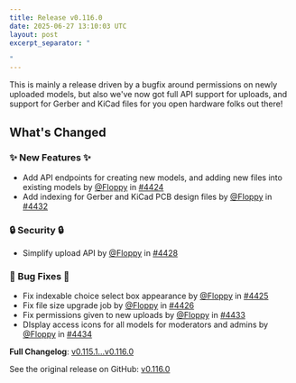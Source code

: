 ```yaml
---
title: Release v0.116.0
date: 2025-06-27 13:10:03 UTC
layout: post
excerpt_separator: "

"
---
```

This is mainly a release driven by a bugfix around permissions on newly uploaded models, but also we've now got full API support for uploads, and support for Gerber and KiCad files for you open hardware folks out there!

## What's Changed
### ✨ New Features ✨
* Add API endpoints for creating new models, and adding new files into existing models by [@Floppy](https://github.com/Floppy) in [#4424](https://github.com/manyfold3d/manyfold/pull/4424)
* Add indexing for Gerber and KiCad PCB design files by [@Floppy](https://github.com/Floppy) in [#4432](https://github.com/manyfold3d/manyfold/pull/4432)
### 🔒 Security 🔒
* Simplify upload API by [@Floppy](https://github.com/Floppy) in [#4428](https://github.com/manyfold3d/manyfold/pull/4428)
### 🐛 Bug Fixes 🐛
* Fix indexable choice select box appearance by [@Floppy](https://github.com/Floppy) in [#4425](https://github.com/manyfold3d/manyfold/pull/4425)
* Fix file size upgrade job by [@Floppy](https://github.com/Floppy) in [#4426](https://github.com/manyfold3d/manyfold/pull/4426)
* Fix permissions given to new uploads by [@Floppy](https://github.com/Floppy) in [#4433](https://github.com/manyfold3d/manyfold/pull/4433)
* DIsplay access icons for all models for moderators and admins by [@Floppy](https://github.com/Floppy) in [#4434](https://github.com/manyfold3d/manyfold/pull/4434)


**Full Changelog**: [v0.115.1...v0.116.0](https://github.com/manyfold3d/manyfold/compare/v0.115.1...v0.116.0)

See the original release on GitHub: [v0.116.0](https://github.com/manyfold3d/manyfold/releases/tag/v0.116.0)

